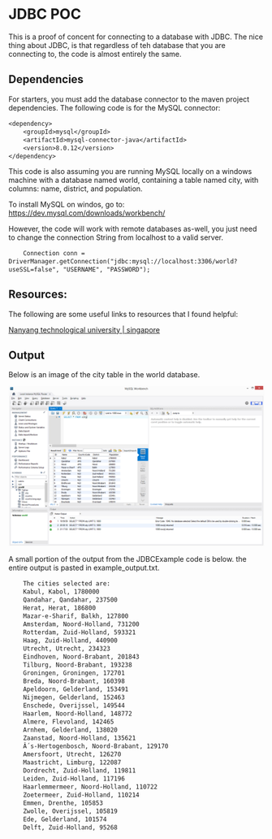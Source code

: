 # JDBC POC

This is a proof of concent for connecting to a database with JDBC. The nice thing about JDBC, is that regardless of teh database that you are connecting to, the code is almost entirely the same.

## Dependencies

For starters, you must add the database connector to the maven project dependencies. The following code is for the MySQL connector:

```
<dependency>
    <groupId>mysql</groupId>
    <artifactId>mysql-connector-java</artifactId>
    <version>8.0.12</version>
</dependency>
```

This code is also assuming you are running MySQL locally on a windows machine with a database named world, containing a table named city, with columns: name, district, and population.

To install MySQL on windos, go to: https://dev.mysql.com/downloads/workbench/

However, the code will work with remote databases as-well, you just need to change the connection String from localhost to a valid server.

```
    Connection conn = DriverManager.getConnection("jdbc:mysql://localhost:3306/world?useSSL=false", "USERNAME", "PASSWORD");
```

## Resources:

The following are some useful links to resources that I found helpful:

[Nanyang technological university | singapore](http://www.ntu.edu.sg/home/ehchua/programming/java/jdbc_basic.html)

## Output

Below is an image of the city table in the world database.

![image](./mysqldbscreenshot.png)

A small portion of the output from the JDBCExample code is below. the entire output is pasted in example_output.txt.

```
    The cities selected are:
    Kabul, Kabol, 1780000
    Qandahar, Qandahar, 237500
    Herat, Herat, 186800
    Mazar-e-Sharif, Balkh, 127800
    Amsterdam, Noord-Holland, 731200
    Rotterdam, Zuid-Holland, 593321
    Haag, Zuid-Holland, 440900
    Utrecht, Utrecht, 234323
    Eindhoven, Noord-Brabant, 201843
    Tilburg, Noord-Brabant, 193238
    Groningen, Groningen, 172701
    Breda, Noord-Brabant, 160398
    Apeldoorn, Gelderland, 153491
    Nijmegen, Gelderland, 152463
    Enschede, Overijssel, 149544
    Haarlem, Noord-Holland, 148772
    Almere, Flevoland, 142465
    Arnhem, Gelderland, 138020
    Zaanstad, Noord-Holland, 135621
    Â´s-Hertogenbosch, Noord-Brabant, 129170
    Amersfoort, Utrecht, 126270
    Maastricht, Limburg, 122087
    Dordrecht, Zuid-Holland, 119811
    Leiden, Zuid-Holland, 117196
    Haarlemmermeer, Noord-Holland, 110722
    Zoetermeer, Zuid-Holland, 110214
    Emmen, Drenthe, 105853
    Zwolle, Overijssel, 105819
    Ede, Gelderland, 101574
    Delft, Zuid-Holland, 95268
```
